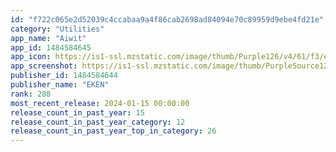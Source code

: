 ```yaml
---
id: "f722c065e2d52039c4ccabaa9a4f86cab2698ad84094e70c89959d9ebe4fd21e"
category: "Utilities"
app_name: "Aiwit"
app_id: 1484584645
app_icon: https://is1-ssl.mzstatic.com/image/thumb/Purple126/v4/61/f3/ec/61f3ec6d-491e-5153-61a0-99c0dd190a4c/AppIcon-0-0-1x_U007emarketing-0-0-0-2-0-0-sRGB-0-0-0-GLES2_U002c0-512MB-85-220-0-0.png/1024x1024bb.png
app_screenshot: https://is1-ssl.mzstatic.com/image/thumb/PurpleSource122/v4/80/1d/c2/801dc2f0-9849-3529-f25d-6ce7687d4f76/b434a5e8-f2e2-4c9f-9f4c-c305c290a122_1_2.PNG/1242x2688bb.png
publisher_id: 1484584644
publisher_name: "EKEN"
rank: 288
most_recent_release: 2024-01-15 00:00:00
release_count_in_past_year: 15
release_count_in_past_year_category: 12
release_count_in_past_year_top_in_category: 26
---
```

